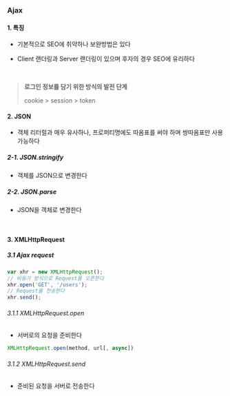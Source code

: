### Ajax

#### 1. 특징

- 기본적으로 SEO에 취약하나 보완방법은 있다

- Client 랜더링과 Server 랜더링이 있으며 후자의 경우 SEO에 유리하다

  ​


> **로그인 정보를 담기 위한 방식의 발전 단계**
>
> cookie > session > token



#### 2. JSON

- 객체 리터럴과 매우 유사하나, 프로퍼티명에도 따옴표를 써야 하며 쌍따옴표만 사용 가능하다

##### 2-1. JSON.stringify

- 객체를 JSON으로 변경한다

##### 2-2. JSON.parse

- JSON을 객체로 변경한다

  ​

#### 3. XMLHttpRequest

##### 3.1 Ajax request

```js
var xhr = new XMLHttpRequest();
// 비동기 방식으로 Request를 오픈한다
xhr.open('GET', '/users');
// Request를 전송한다
xhr.send();
```

###### 3.1.1 XMLHttpRequest.open

- 서버로의 요청을 준비한다

```js
XMLHttpRequest.open(method, url[, async])
```

###### 3.1.2 XMLHttpRequest.send

- 준비된 요청을 서버로 전송한다



